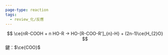 ```yaml
---
page-type: reaction
tags:
  - review_化/反應
---
```

$$
\ce{nR-COOH + n HO-R -> HO-[R-COO-R']_{n}-H} + (2n-1)\ce{H_{2}O}
$$
鍵：$\ce{COO}$